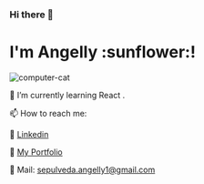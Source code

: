 ### Hi there 👋

<h1>I'm Angelly :sunflower:! </h1>

![computer-cat](https://github.com/Angellysg/Angellysg/assets/108312265/4e529f5e-414e-45dd-8c76-10dd22d087a3")


 🌱 I’m currently learning React .

 📫 How to reach me: 
 
:dizzy:  <a href='https://www.linkedin.com/in/angellysg/' target="_blank">Linkedin</a>

:dizzy:  <a href='https://github.com/Angellysg' target="_blank">My Portfolio</a>

:dizzy:  Mail: sepulveda.angelly1@gmail.com 





